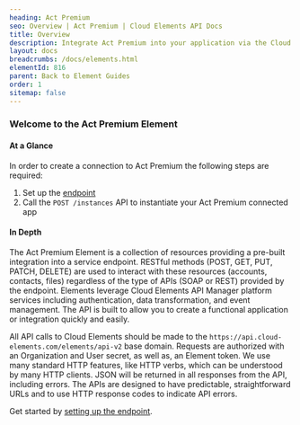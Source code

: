 ```yaml
---
heading: Act Premium
seo: Overview | Act Premium | Cloud Elements API Docs
title: Overview
description: Integrate Act Premium into your application via the Cloud Elements APIs.
layout: docs
breadcrumbs: /docs/elements.html
elementId: 816
parent: Back to Element Guides
order: 1
sitemap: false
---
```


### Welcome to the Act Premium Element


#### At a Glance

In order to create a connection to Act Premium the following steps are required:

1. Set up the [endpoint](actpremium-endpoint-setup.html)
2. Call the `POST /instances` API to instantiate your Act Premium connected app

#### In Depth

The Act Premium Element is a collection of resources providing a pre-built integration into a service endpoint. RESTful methods (POST, GET, PUT, PATCH, DELETE) are used to interact with these resources (accounts, contacts, files) regardless of the type of APIs (SOAP or REST) provided by the endpoint. Elements leverage Cloud Elements API Manager platform services including authentication, data transformation, and event management.  The API is built to allow you to create a functional application or integration quickly and easily.

All API calls to Cloud Elements should be made to the `https://api.cloud-elements.com/elements/api-v2` base domain. Requests are authorized with an Organization and User secret, as well as, an Element token.  We use many standard HTTP features, like HTTP verbs, which can be understood by many HTTP clients. JSON will be returned in all responses from the API, including errors. The APIs are designed to have predictable, straightforward URLs and to use HTTP response codes to indicate API errors.

Get started by [setting up the endpoint](actpremium-endpoint-setup.html).
